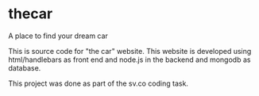 # thecar
A place to find your dream car

This is source code for "the car" website. This website is developed using html/handlebars as front end and node.js in the backend and mongodb as database. 

This project was done as part of the sv.co coding task. 
